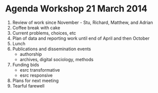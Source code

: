# Agenda Workshop 21 March 2014

1. Review of work since November - Stu, Richard, Matthew, and Adrian
2. Coffee break with cake
3. Current problems, choices, etc
4. Plan of data and reporting work until end of April and then October
5. Lunch
6. Publications and dissemination events 
	- authorship
	- archives, digital sociology, methods
7. Funding bids
	- esrc transformative
	- esrc responsive
8. Plans for next meeting
9. Tearful farewell

